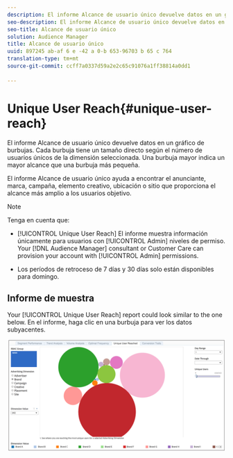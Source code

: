 ```yaml
---
description: El informe Alcance de usuario único devuelve datos en un gráfico de burbujas. Cada burbuja tiene un tamaño directo según el número de usuarios únicos de la dimensión seleccionada. Una burbuja mayor indica un mayor alcance que una burbuja más pequeña. El informe Alcance de usuario único ayuda a encontrar el anunciante, marca, campaña, elemento creativo, ubicación o sitio que proporciona el alcance más amplio a los usuarios objetivo.
seo-description: El informe Alcance de usuario único devuelve datos en un gráfico de burbujas. Cada burbuja tiene un tamaño directo según el número de usuarios únicos de la dimensión seleccionada. Una burbuja mayor indica un mayor alcance que una burbuja más pequeña. El informe Alcance de usuario único ayuda a encontrar el anunciante, marca, campaña, elemento creativo, ubicación o sitio que proporciona el alcance más amplio a los usuarios objetivo.
seo-title: Alcance de usuario único
solution: Audience Manager
title: Alcance de usuario único
uuid: 897245 ab-af 6 e -42 a 0-b 653-96703 b 65 c 764
translation-type: tm+mt
source-git-commit: ccff7a0337d59a2e2c65c91076a1ff38814a0dd1

---
```



# Unique User Reach{#unique-user-reach}

El informe Alcance de usuario único devuelve datos en un gráfico de burbujas. Cada burbuja tiene un tamaño directo según el número de usuarios únicos de la dimensión seleccionada. Una burbuja mayor indica un mayor alcance que una burbuja más pequeña.

El informe Alcance de usuario único ayuda a encontrar el anunciante, marca, campaña, elemento creativo, ubicación o sitio que proporciona el alcance más amplio a los usuarios objetivo.

>[!NOTE]
>
>Tenga en cuenta que:
>
>* [!UICONTROL Unique User Reach] El informe muestra información únicamente para usuarios con [!UICONTROL Admin] niveles de permiso. Your [!DNL Audience Manager] consultant or Customer Care can provision your account with [!UICONTROL Admin] permissions.
   >
   >
* Los períodos de retroceso de 7 días y 30 días solo están disponibles para domingo.


## Informe de muestra

Your [!UICONTROL Unique User Reach] report could look similar to the one below. En el informe, haga clic en una burbuja para ver los datos subyacentes.

![](assets/unique-user-reach.png)
